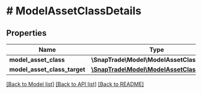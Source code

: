 # # ModelAssetClassDetails

## Properties

Name | Type | Description | Notes
------------ | ------------- | ------------- | -------------
**model_asset_class** | **\SnapTrade\Model\ModelAssetClass** |  | [optional]
**model_asset_class_target** | [**\SnapTrade\Model\ModelAssetClassTarget[]**](ModelAssetClassTarget.md) |  | [optional]

[[Back to Model list]](../../README.md#models) [[Back to API list]](../../README.md#endpoints) [[Back to README]](../../README.md)
